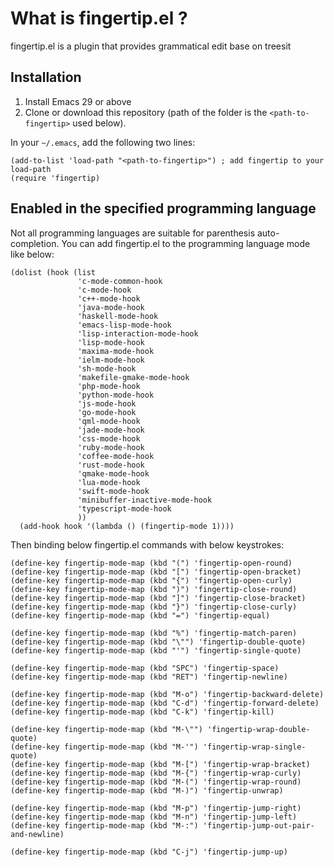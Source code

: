 # What is fingertip.el ?
fingertip.el is a plugin that provides grammatical edit base on treesit

## Installation
1. Install Emacs 29 or above
2. Clone or download this repository (path of the folder is the `<path-to-fingertip>` used below).

In your `~/.emacs`, add the following two lines:
```Elisp
(add-to-list 'load-path "<path-to-fingertip>") ; add fingertip to your load-path
(require 'fingertip)
```

## Enabled in the specified programming language
Not all programming languages ​​are suitable for parenthesis auto-completion.
You can add fingertip.el to the programming language mode like below:

```Elisp
(dolist (hook (list
               'c-mode-common-hook
               'c-mode-hook
               'c++-mode-hook
               'java-mode-hook
               'haskell-mode-hook
               'emacs-lisp-mode-hook
               'lisp-interaction-mode-hook
               'lisp-mode-hook
               'maxima-mode-hook
               'ielm-mode-hook
               'sh-mode-hook
               'makefile-gmake-mode-hook
               'php-mode-hook
               'python-mode-hook
               'js-mode-hook
               'go-mode-hook
               'qml-mode-hook
               'jade-mode-hook
               'css-mode-hook
               'ruby-mode-hook
               'coffee-mode-hook
               'rust-mode-hook
               'qmake-mode-hook
               'lua-mode-hook
               'swift-mode-hook
               'minibuffer-inactive-mode-hook
               'typescript-mode-hook
               ))
  (add-hook hook '(lambda () (fingertip-mode 1))))
```

Then binding below fingertip.el commands with below keystrokes:

```Elisp
(define-key fingertip-mode-map (kbd "(") 'fingertip-open-round)
(define-key fingertip-mode-map (kbd "[") 'fingertip-open-bracket)
(define-key fingertip-mode-map (kbd "{") 'fingertip-open-curly)
(define-key fingertip-mode-map (kbd ")") 'fingertip-close-round)
(define-key fingertip-mode-map (kbd "]") 'fingertip-close-bracket)
(define-key fingertip-mode-map (kbd "}") 'fingertip-close-curly)
(define-key fingertip-mode-map (kbd "=") 'fingertip-equal)

(define-key fingertip-mode-map (kbd "%") 'fingertip-match-paren)
(define-key fingertip-mode-map (kbd "\"") 'fingertip-double-quote)
(define-key fingertip-mode-map (kbd "'") 'fingertip-single-quote)

(define-key fingertip-mode-map (kbd "SPC") 'fingertip-space)
(define-key fingertip-mode-map (kbd "RET") 'fingertip-newline)

(define-key fingertip-mode-map (kbd "M-o") 'fingertip-backward-delete)
(define-key fingertip-mode-map (kbd "C-d") 'fingertip-forward-delete)
(define-key fingertip-mode-map (kbd "C-k") 'fingertip-kill)

(define-key fingertip-mode-map (kbd "M-\"") 'fingertip-wrap-double-quote)
(define-key fingertip-mode-map (kbd "M-'") 'fingertip-wrap-single-quote)
(define-key fingertip-mode-map (kbd "M-[") 'fingertip-wrap-bracket)
(define-key fingertip-mode-map (kbd "M-{") 'fingertip-wrap-curly)
(define-key fingertip-mode-map (kbd "M-(") 'fingertip-wrap-round)
(define-key fingertip-mode-map (kbd "M-)") 'fingertip-unwrap)

(define-key fingertip-mode-map (kbd "M-p") 'fingertip-jump-right)
(define-key fingertip-mode-map (kbd "M-n") 'fingertip-jump-left)
(define-key fingertip-mode-map (kbd "M-:") 'fingertip-jump-out-pair-and-newline)

(define-key fingertip-mode-map (kbd "C-j") 'fingertip-jump-up)
```
